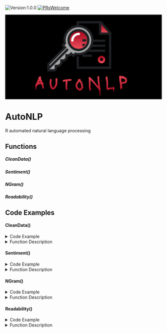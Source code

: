 ![Version:1.0.0](https://img.shields.io/static/v1?label=Version&message=1.0.0&color=blue&?style=plastic)
[![PRsWelcome](https://img.shields.io/badge/PRs-welcome-brightgreen.svg?style=default)](http://makeapullrequest.com)

<img src="https://raw.githubusercontent.com/AdrianAntico/prettydoc/master/Images/AutoNLP.PNG" align="center" width="800" />

# AutoNLP

R automated natural language processing

## Functions

##### CleanData()

##### Sentiment()

##### NGram()

##### Readability()


## Code Examples

#### **CleanData()**


</p>
</details>

<details><summary>Code Example</summary>
<p>

```r
# Data
dt <- AutoNLP::FakeDataGenerator(N = 1000, AddComment = TRUE)

# Run Function
Output <- CleanText(
  TrainData = dt,
  ValidationData = NULL,
  TestData = NULL,
  TextColumn = "Comment",
  MergeColumns = "Factor_1",
  RemovePunctuation = TRUE,
  StopWords = "en",
  StopWordsSource = 'stopwords-iso')
```

</p>
</details>

<details><summary>Function Description</summary>
<p>

Stuff here 

</p>
</details>



#### **Sentiment()**

<details><summary>Code Example</summary>
<p>
 
```r
# Data
dt <- AutoNLP::FakeDataGenerator(N = 1000, AddComment = TRUE)

# Run Function
dt <- Sentiment(
  dt,
  TextColumns = "Comment",
  Response = "numeric",
  CombineTextGroupVar = NULL,
  Language = "english",
  RemoveStopWords = TRUE,
  Stemming = TRUE)
```

</p>
</details>

<details><summary>Function Description</summary>
<p>
 
Stuff here
 
</p>
</details>



#### **NGram()**

<details><summary>Code Example</summary>
<p>

```r
# Data
dt <- AutoNLP::FakeDataGenerator(N = 1000, AddComment = TRUE)

# Run Function
dt <- N_Grams(
  dt,
  dt_type = "raw",
  TextColumns = "Comment",
  IDcols = c("Factor_1", "Factor_2"),
  N = 2,
  StopWords = "en",
  StopWordsSource = 'stopwords-iso')
```

</p>
</details>

<details><summary>Function Description</summary>
<p>
 
Stuff here

</p>
</details>

#### **Readability()**

<details><summary>Code Example</summary>
<p>

```r
# Data
dt <- AutoNLP::FakeDataGenerator(N = 1000, AddComment = TRUE)

# Run Function
Readability(
  dt,
  TextColumns = "Comment",
  Measures = "Flesch",
  RemoveHyphens = TRUE,
  MinSentenceLength = 1,
  MaxSentenceLength = 10000,
  Intermediate = TRUE)
```

</p>
</details>

<details><summary>Function Description</summary>
<p>

Stuff here

</p>
</details>

